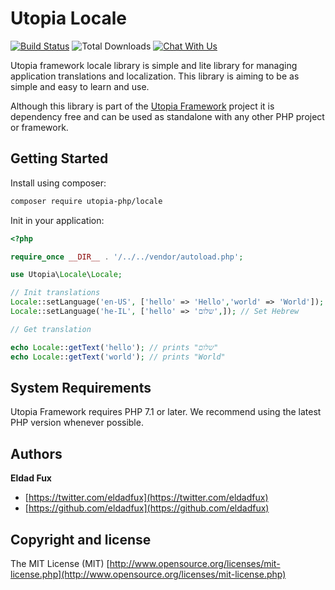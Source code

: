 # Utopia Locale

[![Build Status](https://travis-ci.org/utopia-php/locale.svg?branch=master)](https://travis-ci.org/utopia-php/locale)
![Total Downloads](https://img.shields.io/packagist/dt/utopia-php/locale.svg)
[![Chat With Us](https://img.shields.io/gitter/room/utopia-php/community.svg)](https://gitter.im/utopia-php/community?utm_source=share-link&utm_medium=link&utm_campaign=share-link)

Utopia framework locale library is simple and lite library for managing application translations and localization. This library is aiming to be as simple and easy to learn and use.

Although this library is part of the [Utopia Framework](https://github.com/utopia-php/framework) project it is dependency free and can be used as standalone with any other PHP project or framework.

## Getting Started

Install using composer:
```bash
composer require utopia-php/locale
```

Init in your application:
```php
<?php

require_once __DIR__ . '/../../vendor/autoload.php';

use Utopia\Locale\Locale;

// Init translations
Locale::setLanguage('en-US', ['hello' => 'Hello','world' => 'World']); // Set English
Locale::setLanguage('he-IL', ['hello' => 'שלום',]); // Set Hebrew

// Get translation

echo Locale::getText('hello'); // prints "שלום"
echo Locale::getText('world'); // prints "World"
```

## System Requirements

Utopia Framework requires PHP 7.1 or later. We recommend using the latest PHP version whenever possible.

## Authors

**Eldad Fux**

+ [https://twitter.com/eldadfux](https://twitter.com/eldadfux)
+ [https://github.com/eldadfux](https://github.com/eldadfux)

## Copyright and license

The MIT License (MIT) [http://www.opensource.org/licenses/mit-license.php](http://www.opensource.org/licenses/mit-license.php)